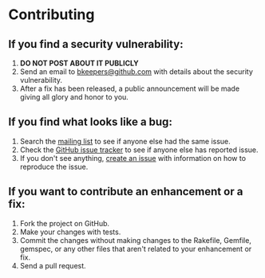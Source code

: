 # Contributing

## If you find a security vulnerability:

1. **DO NOT POST ABOUT IT PUBLICLY**
2. Send an email to bkeepers@github.com with details about the security vulnerability.
3. After a fix has been released, a public announcement will be made giving all glory and honor to you.

## If you find what looks like a bug:

1. Search the [mailing list](https://groups.google.com/group/swordfishapp) to see if anyone else had the same issue.
2. Check the [GitHub issue tracker](https://github.com/github/swordfish/issues) to see if anyone else has reported issue.
3. If you don't see anything, [create an issue](https://github.com/github/swordfish/issues/new) with information on how to reproduce the issue.

## If you want to contribute an enhancement or a fix:

1. Fork the project on GitHub.
2. Make your changes with tests.
3. Commit the changes without making changes to the Rakefile, Gemfile, gemspec, or any other files that aren't related to your enhancement or fix.
4. Send a pull request.